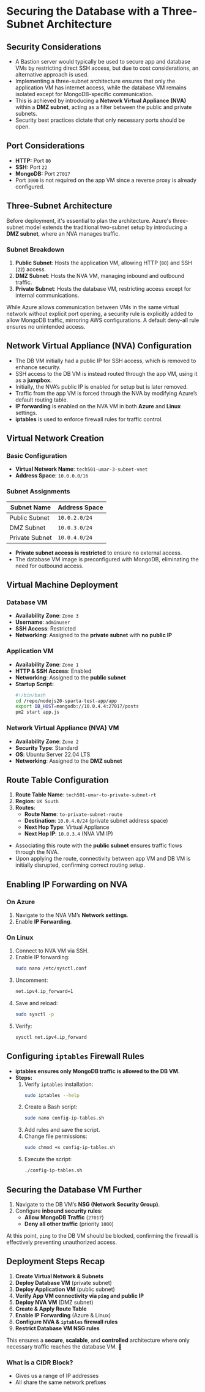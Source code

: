 # Securing the Database with a Three-Subnet Architecture

## Security Considerations

- A Bastion server would typically be used to secure app and database VMs by restricting direct SSH access, but due to cost considerations, an alternative approach is used.
- Implementing a three-subnet architecture ensures that only the application VM has internet access, while the database VM remains isolated except for MongoDB-specific communication.
- This is achieved by introducing a **Network Virtual Appliance (NVA)** within a **DMZ subnet**, acting as a filter between the public and private subnets.
- Security best practices dictate that only necessary ports should be open.

## Port Considerations

- **HTTP:** Port `80`
- **SSH:** Port `22`
- **MongoDB:** Port `27017`
- Port `3000` is not required on the app VM since a reverse proxy is already configured.

## Three-Subnet Architecture

Before deployment, it's essential to plan the architecture. Azure's three-subnet model extends the traditional two-subnet setup by introducing a **DMZ subnet**, where an NVA manages traffic. 

### Subnet Breakdown

1. **Public Subnet**: Hosts the application VM, allowing HTTP (`80`) and SSH (`22`) access.
2. **DMZ Subnet**: Hosts the NVA VM, managing inbound and outbound traffic.
3. **Private Subnet**: Hosts the database VM, restricting access except for internal communications.

While Azure allows communication between VMs in the same virtual network without explicit port opening, a security rule is explicitly added to allow MongoDB traffic, mirroring AWS configurations. A default deny-all rule ensures no unintended access.

## Network Virtual Appliance (NVA) Configuration

- The DB VM initially had a public IP for SSH access, which is removed to enhance security.
- SSH access to the DB VM is instead routed through the app VM, using it as a **jumpbox**.
- Initially, the NVA’s public IP is enabled for setup but is later removed.
- Traffic from the app VM is forced through the NVA by modifying Azure’s default routing table.
- **IP forwarding** is enabled on the NVA VM in both **Azure** and **Linux** settings.
- **iptables** is used to enforce firewall rules for traffic control.

## Virtual Network Creation

### Basic Configuration

- **Virtual Network Name**: `tech501-umar-3-subnet-vnet`
- **Address Space**: `10.0.0.0/16`

### Subnet Assignments

| Subnet Name     | Address Space  |
|----------------|---------------|
| Public Subnet  | `10.0.2.0/24`  |
| DMZ Subnet     | `10.0.3.0/24`  |
| Private Subnet | `10.0.4.0/24`  |

- **Private subnet access is restricted** to ensure no external access.
- The database VM image is preconfigured with MongoDB, eliminating the need for outbound access.

## Virtual Machine Deployment

### Database VM

- **Availability Zone**: `Zone 3`
- **Username**: `adminuser`
- **SSH Access**: Restricted
- **Networking**: Assigned to the **private subnet** with **no public IP**

### Application VM

- **Availability Zone**: `Zone 1`
- **HTTP & SSH Access**: Enabled
- **Networking**: Assigned to the **public subnet**
- **Startup Script:**
  ```bash
  #!/bin/bash
  cd /repo/nodejs20-sparta-test-app/app
  export DB_HOST=mongodb://10.0.4.4:27017/posts
  pm2 start app.js
  ```

### Network Virtual Appliance (NVA) VM

- **Availability Zone**: `Zone 2`
- **Security Type**: Standard
- **OS**: Ubuntu Server 22.04 LTS
- **Networking**: Assigned to the **DMZ subnet**

## Route Table Configuration

1. **Route Table Name**: `tech501-umar-to-private-subnet-rt`
2. **Region**: `UK South`
3. **Routes**:
   - **Route Name**: `to-private-subnet-route`
   - **Destination**: `10.0.4.0/24` (private subnet address space)
   - **Next Hop Type**: Virtual Appliance
   - **Next Hop IP**: `10.0.3.4` (NVA VM IP)

- Associating this route with the **public subnet** ensures traffic flows through the NVA.
- Upon applying the route, connectivity between app VM and DB VM is initially disrupted, confirming correct routing setup.

## Enabling IP Forwarding on NVA

### On Azure

1. Navigate to the NVA VM’s **Network settings**.
2. Enable **IP Forwarding**.

### On Linux

1. Connect to NVA VM via SSH.
2. Enable IP forwarding:
   ```bash
   sudo nano /etc/sysctl.conf
   ```
3. Uncomment:
   ```bash
   net.ipv4.ip_forward=1
   ```
4. Save and reload:
   ```bash
   sudo sysctl -p
   ```
5. Verify:
   ```bash
   sysctl net.ipv4.ip_forward
   ```

## Configuring `iptables` Firewall Rules

- **iptables ensures only MongoDB traffic is allowed to the DB VM.**
- **Steps:**
  1. Verify `iptables` installation:
     ```bash
     sudo iptables --help
     ```
  2. Create a Bash script:
     ```bash
     sudo nano config-ip-tables.sh
     ```
  3. Add rules and save the script.
  4. Change file permissions:
     ```bash
     sudo chmod +x config-ip-tables.sh
     ```
  5. Execute the script:
     ```bash
     ./config-ip-tables.sh
     ```

## Securing the Database VM Further

1. Navigate to the DB VM’s **NSG (Network Security Group)**.
2. Configure **inbound security rules**:
   - **Allow MongoDB Traffic** (`27017`)
   - **Deny all other traffic** (priority `1000`)

At this point, `ping` to the DB VM should be blocked, confirming the firewall is effectively preventing unauthorized access.

## Deployment Steps Recap

1. **Create Virtual Network & Subnets**
2. **Deploy Database VM** (private subnet)
3. **Deploy Application VM** (public subnet)
4. **Verify App VM connectivity via `ping` and public IP**
5. **Deploy NVA VM** (DMZ subnet)
6. **Create & Apply Route Table**
7. **Enable IP Forwarding** (Azure & Linux)
8. **Configure NVA & `iptables` firewall rules**
9. **Restrict Database VM NSG rules**

This ensures a **secure**, **scalable**, and **controlled** architecture where only necessary traffic reaches the database VM. 🚀

### What is a CIDR Block?
* Gives us a range of IP addresses
* All share the same network prefixes
